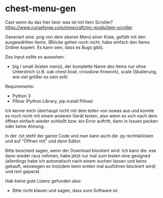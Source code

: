 # chest-menu-gen
Cast wenn du das hier liest: was ist mit Item Scroller? https://www.curseforge.com/minecraft/mc-mods/item-scroller

Generiert eine .png von dem oberen Menü einer Kiste, gefüllt mit den ausgewählten items. (Blöcke gehen noch nicht, habe einfach den Items Ordner kopiert. Es kann sein, dass es Bugs gibt).

Das Input sollte so aussehen:
- big / small (kisten menü), der komplette Name des Items nur ohne Unterstrich (z.B. oak chest boat, crossbow firework), scale (Skalierung, wie viel größer es sein soll)

Requirements:
- Python 3
- Pillow (Python Library, pip install Pillow)

Ich kenne mich überhaupt nicht mit dem teilen von sowas aus und konnte es noch nicht mit einem anderen Gerät testen, also wenn es sich nach dem öffnen einfach wieder schließt bzw. ein Error auftritt, dann in Issues packen oder keine Ahnung.

In der .txt steht der ganze Code und man kann auch die .py rechtsklicken und auf "Öffnen mit" und dann Editor.

Bitte bescheid sagen, wenn der Download blockiert wird. Ich kann die .exe dann wieder raus nehmen, habe jetzt nur mal zum testen eine gesigned (allerdings habe ich automatisch nach einem suchen lassen und keins gekauft, weswegen es trotzdem beim ersten mal ausführen blockiert wird) und rein gepackt.

Hab keine gute Lizenz gefunden also:
- Bitte nicht klauen und sagen, dass eure Software ist
